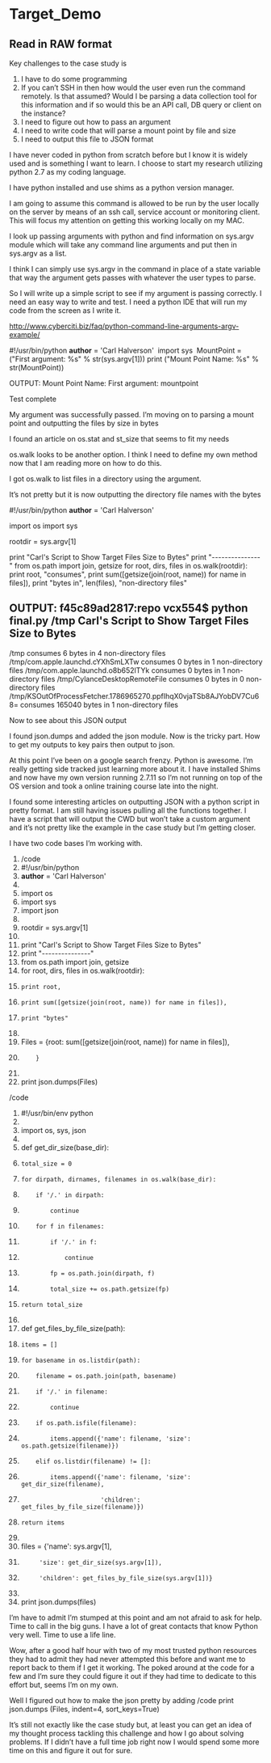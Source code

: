 # Target_Demo
## Read in RAW format

Key challenges to the case study is 
1. I have to do some programming
2. If you can’t SSH in then how would the user even run the command remotely.  Is that assumed?  Would I be parsing a data collection tool for this information and if so would this be an API call, DB query or client on the instance?
3. I need to figure out how to pass an argument 
4. I need to write code that will parse a mount point by file and size
5. I need to output this file to JSON format 

I have never coded in python from scratch before but I know it is widely used and is something I want to learn.  I choose to start my research utilizing python 2.7 as my coding language.

I have python installed and use shims as a python version manager.

I am going to assume this command is allowed to be run by the user locally on the server by means of an ssh call, service account or monitoring client.  This will focus my attention on getting this working locally on my MAC.

I look up passing arguments with python and find information on sys.argv module which will take any command line arguments and put then in sys.argv as a list.

I think I can simply use sys.argv in the command in place of a state variable that way the argument gets passes with whatever the user types to parse.

So I will write up a simple script to see if my argument is passing correctly.  I need an easy way to write and test.  I need a python IDE that will run my code from the screen as I write it.

http://www.cyberciti.biz/faq/python-command-line-arguments-argv-example/

#!/usr/bin/python __author__ = 'Carl Halverson'  import sys  MountPoint = ("First argument: %s" % str(sys.argv[1])) print ("Mount Point Name: %s" % str(MountPoint))

OUTPUT: 
Mount Point Name: First argument: mountpoint

Test complete

My argument was successfully passed.  I’m moving on to parsing a mount point and outputting the files by size in bytes

I found an article on os.stat and st_size that seems to fit my needs

os.walk looks to be another option.  I think I need to define my own method now that I am reading more on how to do this.

I got os.walk to list files in a directory using the argument.

It’s not pretty but it is now outputting the directory file names with the bytes

#!/usr/bin/python
__author__ = 'Carl Halverson'

import os
import sys

rootdir = sys.argv[1]

print "Carl's Script to Show Target Files Size to Bytes"
print "---------------"
from os.path import join, getsize
for root, dirs, files in os.walk(rootdir):
    print root, "consumes",
    print sum([getsize(join(root, name)) for name in files]),
    print "bytes in", len(files), "non-directory files"

OUTPUT:
f45c89ad2817:repo vcx554$ python final.py /tmp
Carl's Script to Show Target Files Size to Bytes
---------------
/tmp consumes 6 bytes in 4 non-directory files
/tmp/com.apple.launchd.cYXhSmLXTw consumes 0 bytes in 1 non-directory files
/tmp/com.apple.launchd.o8b652lTYk consumes 0 bytes in 1 non-directory files
/tmp/CylanceDesktopRemoteFile consumes 0 bytes in 0 non-directory files
/tmp/KSOutOfProcessFetcher.1786965270.ppfIhqX0vjaTSb8AJYobDV7Cu68= consumes 165040 bytes in 1 non-directory files

Now to see about this JSON output

I found json.dumps and added the json module.  Now is the tricky part.  How to get my outputs to key pairs then output to json.

At this point I’ve been on a google search frenzy.  Python is awesome.  I’m really getting side tracked just learning more about it.  I have installed Shims and now have my own version running 2.7.11 so I’m not running on top of the OS version and took a online training course late into the night.

I found some interesting articles on outputting JSON with a python script in pretty format.  I am still having issues pulling all the functions together.  I have a script that will output the CWD but won’t take a custom argument and it’s not pretty like the example in the case study but I’m getting closer.

I have two code bases I’m working with.  

1. /code 
2. #!/usr/bin/python
3. __author__ = 'Carl Halverson'
4. 
5. import os
6. import sys
7. import json
8. 
9. rootdir = sys.argv[1]
10. 
11. print "Carl's Script to Show Target Files Size to Bytes"
12. print "---------------"
13. from os.path import join, getsize
14. for root, dirs, files in os.walk(rootdir):
15.     print root,
16.     print sum([getsize(join(root, name)) for name in files]),
17.     print "bytes"
18. 
19. Files = {root: sum([getsize(join(root, name)) for name in files]),
20. 		}
21. 
22. print json.dumps(Files)

/code 
1. #!/usr/bin/env python
2. 
3. import os, sys, json
4. 
5. def get_dir_size(base_dir):
6.     total_size = 0
7.     for dirpath, dirnames, filenames in os.walk(base_dir):
8.         if '/.' in dirpath:
9.             continue
10.         for f in filenames:
11.             if '/.' in f:
12.                 continue
13.             fp = os.path.join(dirpath, f)
14.             total_size += os.path.getsize(fp)
15.     return total_size
16. 
17. def get_files_by_file_size(path):
18.     items = []
19.     for basename in os.listdir(path):
20.         filename = os.path.join(path, basename)
21.         if '/.' in filename:
22.             continue
23.         if os.path.isfile(filename):
24.             items.append({'name': filename, 'size': os.path.getsize(filename)})
25.         elif os.listdir(filename) != []:
26.             items.append({'name': filename, 'size': get_dir_size(filename),
27.                           'children': get_files_by_file_size(filename)})
28.     return items
29. 
30. files = {'name': sys.argv[1], 
31.          'size': get_dir_size(sys.argv[1]),
32.          'children': get_files_by_file_size(sys.argv[1])}
33. 
34. print json.dumps(files)

I’m have to admit I’m stumped at this point and am not afraid to ask for help.  Time to call in the big guns.  I have a lot of great contacts that know Python very well.  Time to use a life line.

Wow, after a good half hour with two of my most trusted python resources they had to admit they had never attempted this before and want me to report back to them if I get it working.  The poked around at the code for a few and I’m sure they could figure it out if they had time to dedicate to this effort but, seems I’m on my own.

Well I figured out how to make the json pretty by adding 
/code
print json.dumps (Files, indent=4, sort_keys=True)

It’s still not exactly like the case study but, at least you can get an idea of my thought process tackling this challenge and how I go about solving problems.  If I didn’t have a full time job right now I would spend some more time on this and figure it out for sure.

